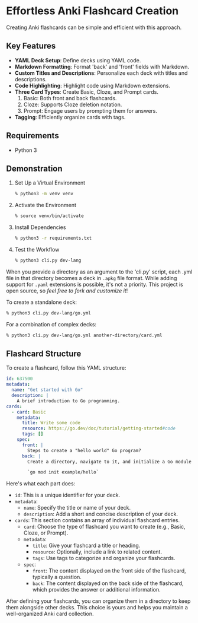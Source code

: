 # Effortless Anki Flashcard Creation

Creating Anki flashcards can be simple and efficient with this approach.

## Key Features

* **YAML Deck Setup**: Define decks using YAML code.
* **Markdown Formatting**: Format 'back' and 'front' fields with Markdown.
* **Custom Titles and Descriptions**: Personalize each deck with titles and descriptions.
* **Code Highlighting**: Highlight code using Markdown extensions.
* **Three Card Types**: Create Basic, Cloze, and Prompt cards.
    1. Basic: Both front and back flashcards.
    2. Cloze: Supports Cloze deletion notation.
    3. Prompt: Engage users by prompting them for answers.
* **Tagging**: Efficiently organize cards with tags.

## Requirements

* Python 3

## Demonstration

1. Set Up a Virtual Environment
   ```sh
   % python3 -m venv venv
   ```

2. Activate the Environment
   ```sh
   % source venv/bin/activate
   ```

3. Install Dependencies
   ```sh
   % python3 -r requirements.txt
   ```

4. Test the Workflow
   ```sh
   % python3 cli.py dev-lang
   ```

When you provide a directory as an argument to the 'cli.py' script, each .yml file in that directory becomes a deck in `.apkg` file format. While adding support for `.yaml` extensions is 
possible, it's not a priority. This project is open source, so _feel free to fork and customize it_!

To create a standalone deck:
```sh
% python3 cli.py dev-lang/go.yml
```

For a combination of complex decks:
```sh
% python3 cli.py dev-lang/go.yml another-directory/card.yml
```

## Flashcard Structure

To create a flashcard, follow this YAML structure:

```yaml
id: 637500
metadata:
  name: "Get started with Go"
  description: |
    A brief introduction to Go programming.
cards:
  - card: Basic
    metadata:
      title: Write some code
      resource: https://go.dev/doc/tutorial/getting-started#code
      tags: []
    spec:
      front: |
        Steps to create a "hello world" Go program?
      back: |
        Create a directory, navigate to it, and initialize a Go module using

        `go mod init example/hello`
```

Here's what each part does:

- `id`: This is a unique identifier for your deck.
- `metadata`:
  - `name`: Specify the title or name of your deck.
  - `description`: Add a short and concise description of your deck.
- `cards`: This section contains an array of individual flashcard entries.
  - `card`: Choose the type of flashcard you want to create (e.g., Basic, Cloze, or Prompt).
  - `metadata`:
    - `title`: Give your flashcard a title or heading.
    - `resource`: Optionally, include a link to related content.
    - `tags`: Use tags to categorize and organize your flashcards.
  - `spec`:
    - `front`: The content displayed on the front side of the flashcard, typically a question.
    - `back`: The content displayed on the back side of the flashcard, which provides the answer or additional information.

After defining your flashcards, you can organize them in a directory to keep them alongside other decks. This choice is yours and helps you maintain a well-organized Anki card collection.
